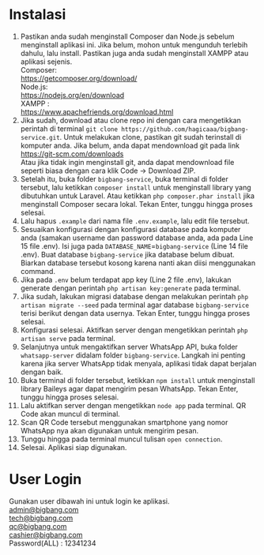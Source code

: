 # Instalasi

1. Pastikan anda sudah menginstall Composer dan Node.js sebelum menginstall aplikasi ini. Jika belum, mohon untuk mengunduh terlebih dahulu, lalu install. Pastikan juga anda sudah menginstall XAMPP atau aplikasi sejenis.\
Composer: \
https://getcomposer.org/download/ \
Node.js: \
https://nodejs.org/en/download \
XAMPP : \
https://www.apachefriends.org/download.html
2. Jika sudah, download atau clone repo ini dengan cara mengetikkan perintah di terminal `git clone https://github.com/hagicaaa/bigbang-service.git`. Untuk melakukan clone, pastikan git sudah terinstall di komputer anda. Jika belum, anda dapat mendownload git pada link https://git-scm.com/downloads \
Atau jika tidak ingin menginstall git, anda dapat mendownload file seperti biasa dengan cara klik Code -> Download ZIP.
3. Setelah itu, buka folder `bigbang-service`, buka terminal di folder tersebut, lalu ketikkan `composer install` untuk menginstall library yang dibutuhkan untuk Laravel. Atau ketikkan `php composer.phar install` jika menginstall Composer secara lokal. Tekan Enter, tunggu hingga proses selesai. 
4. Lalu hapus `.example` dari nama file `.env.example`, lalu edit file tersebut.
5. Sesuaikan konfigurasi dengan konfigurasi database pada komputer anda (samakan username dan password database anda, ada pada Line 15 file .env). Isi juga pada `DATABASE_NAME`=`bigbang-service` (Line 14 file .env). Buat database `bigbang-service` jika database belum dibuat. Biarkan database tersebut kosong karena nanti akan diisi menggunakan command.
6. Jika pada `.env` belum terdapat app key (Line 2 file .env), lakukan generate dengan perintah `php artisan key:generate` pada terminal.
7. Jika sudah, lakukan migrasi database dengan melakukan perintah `php artisan migrate --seed` pada terminal agar database `bigbang-service` terisi berikut dengan data usernya. Tekan Enter, tunggu hingga proses selesai.
8. Konfigurasi selesai. Aktifkan server dengan mengetikkan perintah `php artisan serve` pada terminal.
9. Selanjutnya untuk mengaktifkan server WhatsApp API, buka folder `whatsapp-server` didalam folder `bigbang-service`. Langkah ini penting karena jika server WhatsApp tidak menyala, aplikasi tidak dapat berjalan dengan baik.
10. Buka terminal di folder tersebut, ketikkan `npm install` untuk menginstall library Baileys agar dapat mengirim pesan WhatsApp. Tekan Enter, tunggu hingga proses selesai.
11. Lalu aktifkan server dengan mengetikkan `node app` pada terminal. QR Code akan muncul di terminal.
12. Scan QR Code tersebut menggunakan smartphone yang nomor WhatsApp nya akan digunakan untuk mengirim pesan.
13. Tunggu hingga pada terminal muncul tulisan `open connection`.
14. Selesai. Aplikasi siap digunakan.

# User Login
Gunakan user dibawah ini untuk login ke aplikasi.\
admin@bigbang.com \
tech@bigbang.com \
qc@bigbang.com \
cashier@bigbang.com \
Password(ALL) : 12341234
